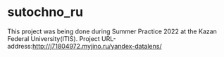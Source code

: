 # sutochno_ru
This project was being done during Summer Practice 2022 at the Kazan Federal University(ITIS).
Project URL-address:http://j71804972.myjino.ru/yandex-datalens/
